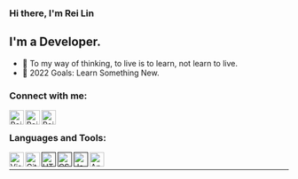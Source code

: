 ### Hi there, I'm Rei Lin


## I'm a Developer.

- 🌱 To my way of thinking, to live is to learn, not learn to live.
- 🥅 2022 Goals: Learn Something New.

### Connect with me:

[<img align="left" alt="Rei | Twitter" width="26px" src="https://cdn.jsdelivr.net/npm/simple-icons@v3/icons/twitter.svg" />][twitter]
[<img align="left" alt="Rei | LinkedIn" width="26px" src="https://cdn.jsdelivr.net/npm/simple-icons@v3/icons/linkedin.svg" />][linkedin]
[<img align="left" alt="Rei | Instagram" width="26px" src="https://cdn.jsdelivr.net/npm/simple-icons@v3/icons/instagram.svg" />][instagram]

<br />

### Languages and Tools:

[<img align="left" alt="Visual Studio Code" width="26px" src="https://cdn.jsdelivr.net/npm/simple-icons@v3/icons/visualstudiocode.svg" />](https://code.visualstudio.com/)
[<img align="left" alt="Git" width="26px" src="https://cdn.jsdelivr.net/npm/simple-icons@v3/icons/git.svg" />](https://git-scm.com/)
[<img align="left" alt="HTML5" width="26px" src="https://cdn.jsdelivr.net/npm/simple-icons@v3/icons/html5.svg" />]()
[<img align="left" alt="CSS3" width="26px" src="https://cdn.jsdelivr.net/npm/simple-icons@v3/icons/css3.svg" />]()
[<img align="left" alt="JavaScript" width="26px" src="https://cdn.jsdelivr.net/npm/simple-icons@v3/icons/javascript.svg" />]()
[<img align="left" alt="Angular" width="26px" src="https://cdn.jsdelivr.net/npm/simple-icons@v3/icons/angular.svg" />](https://angular.io/)


<br />

---

[twitter]: https://twitter.com/temisrei
[instagram]: https://www.instagram.com/temisrei
[linkedin]: https://linkedin.com/in/temisrei

